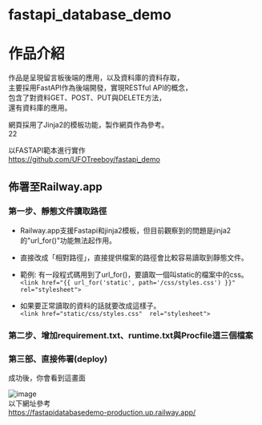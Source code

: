 # fastapi_database_demo

# 作品介紹

作品是呈現留言板後端的應用，以及資料庫的資料存取，</br>
主要採用FastAPI作為後端開發，實現RESTful API的概念，</br>
包含了對資料GET、POST、PUT與DELETE方法，</br>
還有資料庫的應用。</br>

網頁採用了Jinja2的模板功能，製作網頁作為參考。</br>
22

以FASTAPI範本進行實作</br>
https://github.com/UFOTreeboy/fastapi_demo

## 佈署至Railway.app

### 第一步、靜態文件讀取路徑
- Railway.app支援Fastapi和jinja2模板，但目前觀察到的問題是jinja2的"url_for()"功能無法起作用。</br>
- 直接改成「相對路徑」，直接提供檔案的路徑會比較容易讀取到靜態文件。 </br>

- 範例: 有一段程式碼用到了url_for()，要讀取一個叫static的檔案中的css。</br>
`<link href="{{ url_for('static', path='/css/styles.css') }}" rel="stylesheet">`</br>

- 如果要正常讀取的資料的話就要改成這樣子。</br>
`<link href="static/css/styles.css"  rel="stylesheet">`</br>

### 第二步、增加requirement.txt、runtime.txt與Procfile這三個檔案
### 第三部、直接佈署(deploy)

成功後，你會看到這畫面</br>

![image](https://i.imgur.com/OgYsigk.png)
</br>
以下網址參考</br>
https://fastapidatabasedemo-production.up.railway.app/
